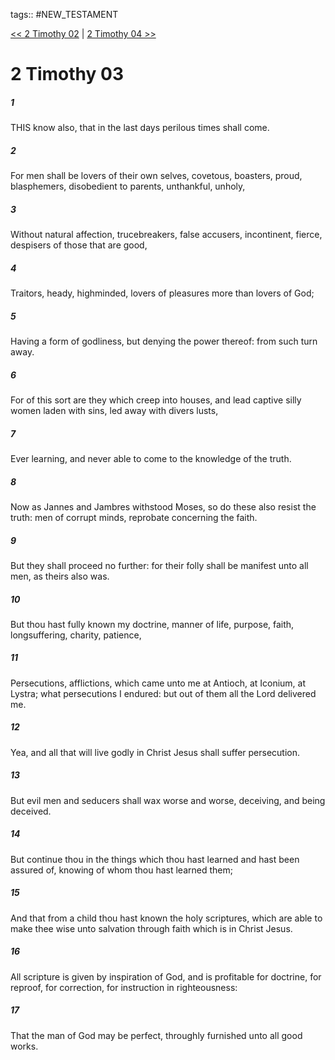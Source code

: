 tags:: #NEW_TESTAMENT

[<< 2 Timothy 02](NEW_TESTAMENT/16_2_Timothy/2_Timothy_02.md) | [2 Timothy 04 >>](NEW_TESTAMENT/16_2_Timothy/2_Timothy_04.md)

# 2 Timothy 03

##### 1

THIS know also, that in the last days perilous times shall come.

##### 2

For men shall be lovers of their own selves, covetous, boasters, proud, blasphemers, disobedient to parents, unthankful, unholy,

##### 3

Without natural affection, trucebreakers, false accusers, incontinent, fierce, despisers of those that are good,

##### 4

Traitors, heady, highminded, lovers of pleasures more than lovers of God;

##### 5

Having a form of godliness, but denying the power thereof: from such turn away.

##### 6

For of this sort are they which creep into houses, and lead captive silly women laden with sins, led away with divers lusts,

##### 7

Ever learning, and never able to come to the knowledge of the truth.

##### 8

Now as Jannes and Jambres withstood Moses, so do these also resist the truth: men of corrupt minds, reprobate concerning the faith.

##### 9

But they shall proceed no further: for their folly shall be manifest unto all men, as theirs also was.

##### 10

But thou hast fully known my doctrine, manner of life, purpose, faith, longsuffering, charity, patience,

##### 11

Persecutions, afflictions, which came unto me at Antioch, at Iconium, at Lystra; what persecutions I endured: but out of them all the Lord delivered me.

##### 12

Yea, and all that will live godly in Christ Jesus shall suffer persecution.

##### 13

But evil men and seducers shall wax worse and worse, deceiving, and being deceived.

##### 14

But continue thou in the things which thou hast learned and hast been assured of, knowing of whom thou hast learned them;

##### 15

And that from a child thou hast known the holy scriptures, which are able to make thee wise unto salvation through faith which is in Christ Jesus.

##### 16

All scripture is given by inspiration of God, and is profitable for doctrine, for reproof, for correction, for instruction in righteousness:

##### 17

That the man of God may be perfect, throughly furnished unto all good works.

